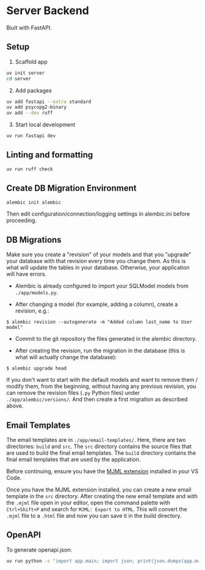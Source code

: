 # Server Backend

Biult with FastAPI.

## Setup 

1. Scaffold app

```sh
uv init server
cd server
```

2. Add packages

```sh
uv add fastapi --extra standard
uv add psycopg2-binary
uv add --dev ruff
```

3. Start local development

```sh
uv run fastapi dev
```

## Linting and formatting

```sh
uv run ruff check
```

## Create DB Migration Environment

```sh
alembic init alembic
```

Then edit configuration/connection/logging settings in alembic.ini before proceeding.

## DB Migrations

Make sure you create a "revision" of your models and that you "upgrade" your database with that revision every time you change them. As this is what will update the tables in your database. Otherwise, your application will have errors.

* Alembic is already configured to import your SQLModel models from `./app/models.py`.

* After changing a model (for example, adding a column), create a revision, e.g.:

```console
$ alembic revision --autogenerate -m "Added column last_name to User model"
```

* Commit to the git repository the files generated in the alembic directory.

* After creating the revision, run the migration in the database (this is what will actually change the database):

```console
$ alembic upgrade head
```

If you don't want to start with the default models and want to remove them / modify them, from the beginning, without having any previous revision, you can remove the revision files (`.py` Python files) under `./app/alembic/versions/`. And then create a first migration as described above.

## Email Templates

The email templates are in `./app/email-templates/`. Here, there are two directories: `build` and `src`. The `src` directory contains the source files that are used to build the final email templates. The `build` directory contains the final email templates that are used by the application.

Before continuing, ensure you have the [MJML extension](https://marketplace.visualstudio.com/items?itemName=attilabuti.vscode-mjml) installed in your VS Code.

Once you have the MJML extension installed, you can create a new email template in the `src` directory. After creating the new email template and with the `.mjml` file open in your editor, open the command palette with `Ctrl+Shift+P` and search for `MJML: Export to HTML`. This will convert the `.mjml` file to a `.html` file and now you can save it in the build directory.

## OpenAPI

To generate openapi.json:

```sh
uv run python -c "import app.main; import json; print(json.dumps(app.main.app.openapi()))" > ../openapi.json
```
